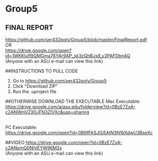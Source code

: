 # Group5

## FINAL REPORT
https://github.com/ser432poly/Group5/blob/master/FinalReport.pdf   <br/>
OR    <br/>
https://drive.google.com/open?id=1WKKlufl9QMGma76YAr9AP_sk3zQhBJs9_v2PAFDbnAQ <br/>
(Anyone with an ASU e-mail can view this link)<br/>

##INSTRUCTIONS TO PULL CODE
1. Go to https://github.com/ser432poly/Group5
2. Click "Download ZIP"
3. Run the .uproject file

##OTHERWISE DOWNLOAD THE EXECUTABLE
Mac Executable: 
<br/>https://drive.google.com/a/asu.edu/folderview?id=0BzE7ZxA-c2ANWmVZX0JFN3ZlVXc&usp=sharing

<br/>PC Executable: 
<br/>https://drive.google.com/open?id=0B9fFASJGi5AIN3N1bXdwU3BseXc

##VIDEO
https://drive.google.com/open?id=0BzE7ZxA-c2ANemQ0NlVEYW96M2s
<br/>(Anyone with an ASU e-mail can view this link)
